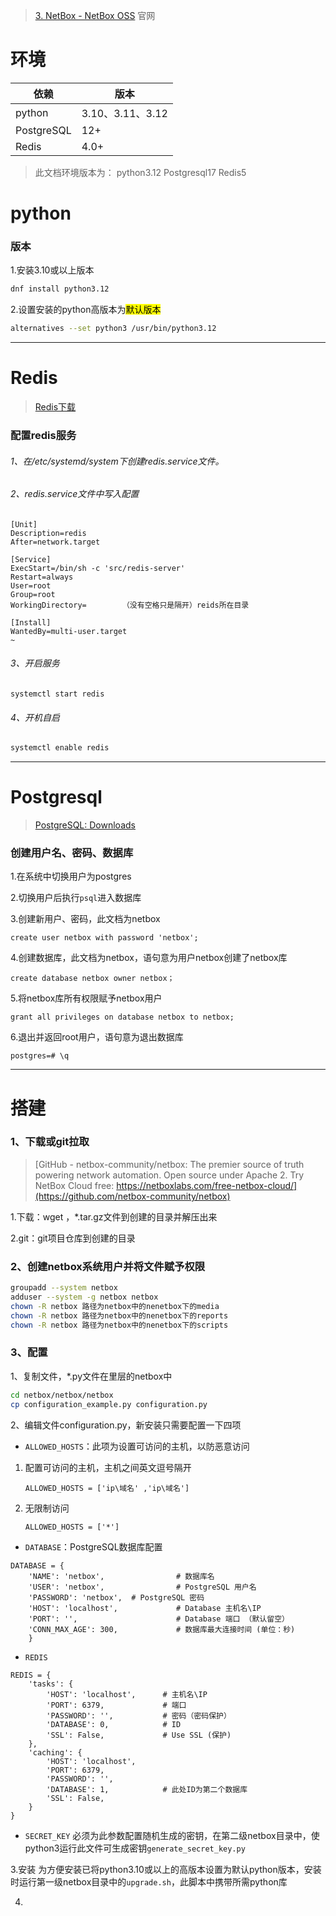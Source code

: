 > [3. NetBox - NetBox OSS](https://netboxlabs.com/docs/netbox/en/stable/installation/3-netbox/#__tabbed_3_2)
>官网
# 环境

| 依赖         | 版本             |
| ---------- | -------------- |
| python     | 3.10、3.11、3.12 |
| PostgreSQL | 12+            |
| Redis      | 4.0+           |
> 此文档环境版本为：
> python3.12
> Postgresql17
> Redis5
# python
### 版本
1.安装3.10或以上版本
```bash
dnf install python3.12  
```
2.设置安装的python高版本为<mark>默认版本</mark>
```bash
alternatives --set python3 /usr/bin/python3.12
```

---
# Redis

> [Redis下载](https://www.redis.net.cn/download/)
### 配置redis服务
###### 1、在/etc/systemd/system下创建redis.service文件。
###### 2、redis.service文件中写入配置
```shell
[Unit]
Description=redis
After=network.target

[Service]
ExecStart=/bin/sh -c 'src/redis-server'
Restart=always
User=root
Group=root
WorkingDirectory=        （没有空格只是隔开）reids所在目录

[Install]
WantedBy=multi-user.target
~
```
###### 3、开启服务
```shell
systemctl start redis
```
###### 4、开机自启
```bash
systemctl enable redis
```
---
# Postgresql

> [PostgreSQL: Downloads](https://www.postgresql.org/download/)

### 创建用户名、密码、数据库
1.在系统中切换用户为postgres

2.切换用户后执行`psql`进入数据库

3.创建新用户、密码，此文档为netbox
```
create user netbox with password 'netbox';
```

4.创建数据库，此文档为netbox，语句意为用户netbox创建了netbox库
```
create database netbox owner netbox；
```

5.将netbox库所有权限赋予netbox用户
```
grant all privileges on database netbox to netbox;
```

6.退出并返回root用户，语句意为退出数据库
```
postgres=# \q
```

---
# 搭建
### 1、下载或git拉取
> [GitHub - netbox-community/netbox: The premier source of truth powering network automation. Open source under Apache 2. Try NetBox Cloud free: https://netboxlabs.com/free-netbox-cloud/](https://github.com/netbox-community/netbox)

1.下载：wget ，*.tar.gz文件到创建的目录并解压出来

2.git：git项目仓库到创建的目录

### 2、创建netbox系统用户并将文件赋予权限
```bash
groupadd --system netbox
adduser --system -g netbox netbox
chown -R netbox 路径为netbox中的nenetbox下的media
chown -R netbox 路径为netbox中的nenetbox下的reports
chown -R netbox 路径为netbox中的nenetbox下的scripts
```
### 3、配置
1、复制文件，*.py文件在里层的netbox中
```bash
cd netbox/netbox/netbox
cp configuration_example.py configuration.py
```
2、编辑文件configuration.py，新安装只需要配置一下四项
- `ALLOWED_HOSTS`：此项为设置可访问的主机，以防恶意访问
1. 配置可访问的主机，主机之间英文逗号隔开
	
	`ALLOWED_HOSTS = ['ip\域名' ,'ip\域名']`
2. 无限制访问
	
	`ALLOWED_HOSTS = ['*']`
- `DATABASE`：PostgreSQL数据库配置
```
DATABASE = { 
	'NAME': 'netbox',                # 数据库名
	'USER': 'netbox',                # PostgreSQL 用户名 
	'PASSWORD': 'netbox',  # PostgreSQL 密码 
	'HOST': 'localhost',             # Database 主机名\IP
	'PORT': '',                      # Database 端口 （默认留空） 
	'CONN_MAX_AGE': 300,             # 数据库最大连接时间 (单位：秒) 
	}
```
- `REDIS`
```
REDIS = {
    'tasks': {
        'HOST': 'localhost',      # 主机名\IP
        'PORT': 6379,             # 端口
        'PASSWORD': '',           # 密码（密码保护）
        'DATABASE': 0,            # ID
        'SSL': False,             # Use SSL (保护)
    },
    'caching': {
        'HOST': 'localhost',
        'PORT': 6379,
        'PASSWORD': '',
        'DATABASE': 1,            # 此处ID为第二个数据库
        'SSL': False,
    }
}
```
- `SECRET_KEY`
必须为此参数配置随机生成的密钥，在第二级netbox目录中，使python3运行此文件可生成密钥`generate_secret_key.py`

3.安装
为方便安装已将python3.10或以上的高版本设置为默认python版本，安装时运行第一级netbox目录中的`upgrade.sh`，此脚本中携带所需python库

4.
